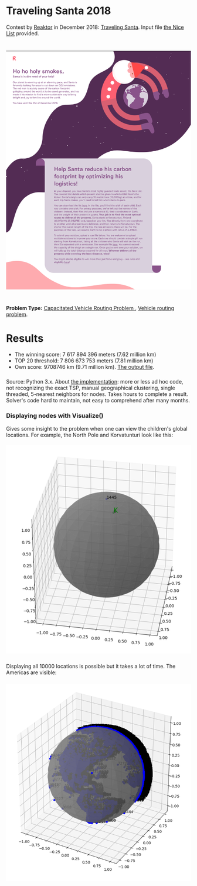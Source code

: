 # Traveling Santa 2018
Contest by [Reaktor](http://www.reaktor.com) in December 2018: [Traveling Santa](https://traveling-santa.reaktor.com).
Input file [the Nice List](./nicelist.txt) provided.
#
![The Task](./reaktor-santa-task.png) 
#
**Problem Type:** [Capacitated Vehicle Routing Problem ](https://developers.google.com/optimization/routing/cvrp), [Vehicle routing problem](https://en.wikipedia.org/wiki/Vehicle_routing_problem).
# Results
* The winning score: 7 617 894 396 meters (7.62 million km)
* TOP 20 threshold: 7 806 673 753 meters  (7.81 million km)
* Own score: 9708746 km (9.71 million km).   [The output file](./output.txt).
###
Source: Python 3.x.
About [the implementation](./santa_solve.py): more or less ad hoc code, not recognizing the exact TSP, manual geographical clustering, single threaded,  5-nearest neighbors for nodes. Takes hours to complete a result. Solver's code hard to maintain, not easy to comprehend after many months.
### Displaying nodes with Visualize()
Gives some insight to the problem when one can view the children's global locations. For example, the North Pole and Korvatunturi look like this:
####
![figure 1](./figure_1.png)
###
Displaying all 10000 locations is possible but it takes a lot of time. The Americas are visible:
###
![figure 2](./figure_2.png)
